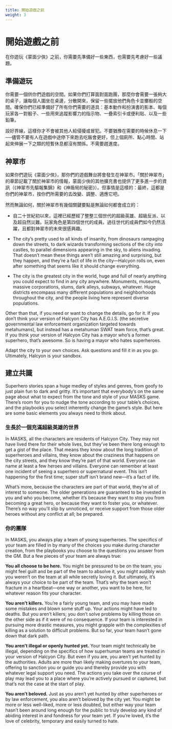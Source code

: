 ```yaml
---
title: 開始遊戲之前
weight: 3
---
```

# 開始遊戲之前
在你遊玩《蒙面少俠》之前，你需要先準備好一些東西，也需要先考慮好一些議題。

## 準備遊玩
你需要一個供你們遊戲的空間。如果你們打算面對面跑團，那麼你會需要一張夠大的桌子，讓每個人圍坐在桌邊，分散開來，保留一些擺放他們角色卡並擲骰的空間。確保你們已經準備好了所有你們需要的道具：基本動作和扮演書的影本、每個玩家各一對骰子、一些用來追蹤影響力的指示物、一疊索引卡或便利貼、以及一些鉛筆。

設好界線，這樣你才不會被其他人給侵擾或冒犯。不要猶豫在需要的時候休息一下──儘管不要有人在遊戲中途停下來跑去吃飯會更好，但上個廁所、點心時間、站起來伸展一下之類的短暫休息都沒有關係。不需要趕進度。


## 神翠市
如果你們遊玩《蒙面少俠》，那你們的遊戲舞台將會發生在神翠市。「關於神翠市」的章節記載了關於神翠市的情報，蒙面少俠的其他擴充書也提供了更多進一步的資訊（《神翠市先驅報集錦》和《神盾局的秘密》）。但事情是這樣的：最終，這都是你們的神翠市，按你們所需要的去改變、調整、適應它吧。

然而無論如何，關於神翠市有幾個關鍵要點是無論如何都會成立的：

* 自二十世紀初以來，這裡已經歷經了整整三個世代的超級英雄、超級反派、以及超自然災難。玩家角色是第四個世代的成員。過往世代的成員們如今仍然活躍，且都對神翠市的未來很感興趣。

* The city’s pretty used to all kinds of insanity, from dinosaurs rampaging down the streets, to dark wizards transforming sections of the city into castles, to parallel dimensions appearing in the sky, to aliens invading. That doesn’t mean these things aren’t still amazing and surprising, but they happen, and they’re a fact of life in the city—Halcyon rolls on, even after something that seems like it should change everything.

* The city is the greatest city in the world, huge and full of nearly anything you could expect to find in any city anywhere. Monuments, museums, massive corporations, slums, dark alleys, subways, whatever. Huge districts encompass many different populations and neighborhoods throughout the city, and the people living here represent diverse populations.

Other than that, if you need or want to change the details, go for it. If you don’t think your version of Halcyon City has A.E.G.I.S. (the secretive governmental law enforcement organization targeted towards metahumans), but instead has a metahuman SWAT team force, that’s great. If you think your version of Halcyon City has a mayor who’s a former superhero, that’s awesome. So is having a mayor who hates superheroes. 

Adapt the city to your own choices. Ask questions and fill it in as you go. Ultimately, Halcyon is your sandbox. 


## 建立共識
Superhero stories span a huge medley of styles and genres, from goofy to just plain fun to dark and gritty. It’s important that everybody’s on the same page about what to expect from the tone and style of your MASKS game. There’s room for you to nudge the tone according to your table’s choices, and the playbooks you select inherently change the game’s style. But here are some basic elements you always need to think about.

### 生長於一個充滿超級英雄的世界
In MASKS, all the characters are residents of Halcyon City. They may not have lived there for their whole lives, but they’ve been there long enough to get a gist of the place. That means they know about the long tradition of superheroes and villains, they know about the craziness that happens on the city streets, and they know they’re part of that world. Everyone can name at least a few heroes and villains. Everyone can remember at least one incident of seeing a superhero or supernatural event. This isn’t happening for the first time; super stuff isn’t brand new—it’s a fact of life.

What’s more, because the characters are part of that world, they’re all of interest to someone. The older generations are guaranteed to be invested in you and who you become, whether it’s because they want to stop you from becoming a great hero, or because they want to foster you, or whatever. There’s no way you’ll slip by unnoticed, or receive support from those older heroes without any conflict at all; be prepared. 

### 你的團隊
In MASKS, you always play a team of young superheroes. The specifics of your team are filled in by many of the choices you make during character creation, from the playbooks you choose to the questions you answer from the GM. But a few pieces of your team are always true:

<b>You all choose to be here.</b> You might be pressured to be on the team, you might feel guilt and be part of the team to absolve it, you might audibly wish you weren’t on the team at all while secretly loving it. But ultimately, it’s always your choice to be part of the team. That’s why the team won’t fracture in a heartbeat—one way or another, you want to be here, for whatever reason fits your character.

<b>You aren’t killers.</b> You’re a fairly young team, and you may have made some mistakes and blown some stuff up. Your actions might have led to deaths. But you aren’t killers; you don’t solve problems by killing those on the other side as if it were of no consequence. If your team is interested in pursuing more drastic measures, you might grapple with the complexities of killing as a solution to difficult problems. But so far, your team hasn’t gone down that dark path.

<b>You aren’t illegal or openly hunted yet.</b> Your team might technically be illegal, depending on the specifics of how superhuman teams are treated in your version of Halcyon City. But even if you are, you aren’t yet hunted by the authorities. Adults are more than likely making overtures to your team, offering to sanction you or guide you and thereby provide you with whatever legal support you need. The actions you take over the course of play may lead you to a place where you’re actively pursued or captured, but that’s not the case at the start of play.

<b>You aren’t beloved.</b> Just as you aren’t yet hunted by other superheroes or by law enforcement, you also aren’t beloved by the city yet. You might be more or less well-liked, more or less doubted, but either way your team hasn’t been around long enough for the public to truly develop any kind of abiding interest in and fondness for your team yet. If you’re loved, it’s the love of celebrity, temporary and easily turned to hate.

